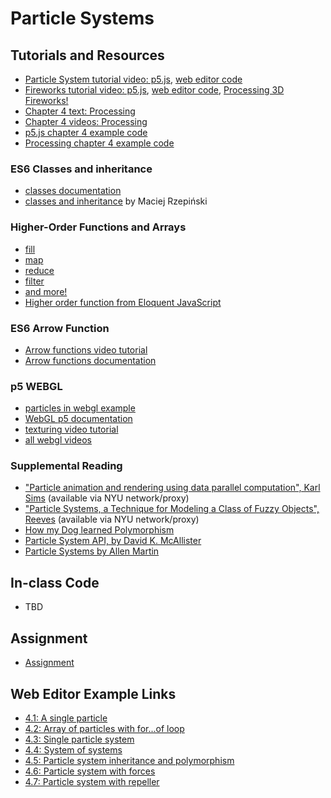 # Particle Systems

## Tutorials and Resources
* [Particle System tutorial video: p5.js](https://thecodingtrain.com/CodingChallenges/078-simple-particle-system.html), [web editor code](https://editor.p5js.org/codingtrain/sketches/D4ty3DgZB)
* [Fireworks tutorial video: p5.js](http://thecodingtrain.com/CodingChallenges/CC_27_Fireworks_2D_p5/), [web editor code](https://editor.p5js.org/codingtrain/sketches/O2M0SO-WO), [Processing 3D Fireworks!](https://github.com/CodingTrain/website/tree/master/CodingChallenges/CC_027_FireWorks/Processing/CC_027_FireWorks_3D)
* [Chapter 4 text: Processing](http://natureofcode.com/book/chapter-4-particle-systems/)
* [Chapter 4 videos: Processing](https://www.youtube.com/playlist?list=PLRqwX-V7Uu6Z9hI4mSgx2FlE5w8zvjmEy)
* [p5.js chapter 4 example code](https://github.com/shiffman/The-Nature-of-Code-Examples-p5.js/tree/master/chp04_systems)
* [Processing chapter 4 example code](https://github.com/shiffman/The-Nature-of-Code-Examples/tree/master/chp04_systems)

### ES6 Classes and inheritance
* [classes documentation](https://developer.mozilla.org/en-US/docs/Web/JavaScript/Reference/Classes)
* [classes and inheritance](https://medium.com/ecmascript-2015/es6-classes-and-inheritance-607804080906) by Maciej Rzepiński

### Higher-Order Functions and Arrays
* [fill](https://developer.mozilla.org/en-US/docs/Web/JavaScript/Reference/Global_Objects/Array/fill)
* [map](https://developer.mozilla.org/en-US/docs/Web/JavaScript/Reference/Global_Objects/Array/map)
* [reduce](https://developer.mozilla.org/en-US/docs/Web/JavaScript/Reference/Global_Objects/Array/reduce)
* [filter](https://developer.mozilla.org/en-US/docs/Web/JavaScript/Reference/Global_Objects/Array/filter)
* [and more!](https://developer.mozilla.org/en-US/docs/Web/JavaScript/Reference/Global_Objects/Array)
* [Higher order function from Eloquent JavaScript](http://eloquentjavascript.net/05_higher_order.html)

### ES6 Arrow Function
* [Arrow functions video tutorial](https://www.youtube.com/watch?v=mrYMzpbFz18)
* [Arrow functions documentation](https://developer.mozilla.org/en-US/docs/Web/JavaScript/Reference/Functions/Arrow_functions)

### p5 WEBGL
* [particles in webgl example](https://github.com/shiffman/The-Nature-of-Code-Examples-p5.js/tree/master/chp04_systems/NOC_4_08_ParticleSystemSmoke_WEBGL)
* [WebGL p5 documentation](https://github.com/processing/p5.js/wiki/Getting-started-with-WebGL-in-p5)
* [texturing video tutorial](https://www.youtube.com/watch?v=O1mYw-3Wl_Q&list=PLRqwX-V7Uu6bPhi8sS1hHJ77n3zRO9FR_&index=4&t=251s)
* [all webgl videos](https://www.youtube.com/playlist?list=PLRqwX-V7Uu6bPhi8sS1hHJ77n3zRO9FR_)

### Supplemental Reading
* ["Particle animation and rendering using data parallel computation", Karl Sims](http://doi.acm.org/10.1145/97879.97923) (available via NYU network/proxy)
* ["Particle Systems, a Technique for Modeling a Class of Fuzzy Objects", Reeves](http://doi.acm.org/10.1145/357318.357320) (available via NYU network/proxy)
* [How my Dog learned Polymorphism](http://www.javaranch.com/campfire/StoryPoly.jsp)
* [Particle System API, by David K. McAllister](http://www.siggraph.org/education/materials/HyperGraph/animation/particle.htm)
* [Particle Systems by Allen Martin](http://web.cs.wpi.edu/~matt/courses/cs563/talks/psys.html)

## In-class Code
* TBD

## Assignment
* [Assignment](https://github.com/shiffman/NOC-S19/wiki/Homework-4)

## Web Editor Example Links
* [4.1: A single particle](http://editor.p5js.org/natureofcode/sketches/B1GoIg-ug)
* [4.2: Array of particles with for...of loop](http://editor.p5js.org/natureofcode/sketches/B1tgPxW_e)
* [4.3: Single particle system](http://editor.p5js.org/natureofcode/sketches/B1YOPxbdl)
* [4.4: System of systems](http://editor.p5js.org/natureofcode/sketches/BJYldlbOg)
* [4.5: Particle system inheritance and polymorphism](http://editor.p5js.org/natureofcode/sketches/rkJJFxbOe)
* [4.6: Particle system with forces](http://editor.p5js.org/natureofcode/sketches/rkrHFebul)
* [4.7: Particle system with repeller](http://editor.p5js.org/natureofcode/sketches/rkVTFxZ_e)
